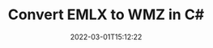 ---
############################# Static ############################
layout: "auto-gen-conversion"
date: 2022-03-01T15:12:22
draft: false
otherformats: bmp dcm emf eml emlx emz gif html ico jp2 jpeg jpg msg png psb psd svg svgz tga tif tiff webp wmf wmz
breadcrumb: EMLX to WMZ in C#

############################# Head ############################
head_title: "EMLX to WMZ Converter in C#"
head_description: "Convert EMLX to WMZ in .NET using a few lines of code. Use the GroupDocs Document Conversion API to convert over 160 file formats."

############################# Header ############################
title: "Convert EMLX to WMZ in C#"
description: "EMLX to WMZ conversion with a few lines of .NET code"
bg_image: "https://cms.admin.containerize.com/templates/aspose/App_Themes/V3/images/bg/header1.png"
bg_overlay: false
button:
    enable: true

############################# SubMenu ############################
submenu:
    enable: true

    left:
        img_alt: "GroupDocs.Conversion for .NET"
        image: "https://cms.admin.containerize.com/templates/groupdocs/images/product-logos/90x90-noborder/groupdocs-conversion-net.png"
        product: "GroupDocs.Conversion"
        platform: ".NET"

    

############################# About ############################
about:
    enable: true
    title: "About GroupDocs.Conversion для .NET API"
    content: |
        [GroupDocs.Conversion for .NET](https://products.groupdocs.com/conversion/net/) can be used to convert Microsoft Word, Excel, PowerPoint, PDF, Visio and other formats. GroupDocs.Conversion is a standalone API that is suitable for back-end and internal systems where high performance is required. It does not depend on any software such as Microsoft or Open Office.
    

overview:
    enable: true
    content: |
        Convert your EMLX files to WMZ in .NET easily. You can use just a couple of C# code lines in any platform of your choice like - Windows, Linux, macOS.
        You can try EMLX to WMZ conversion for free and evaluate conversion results quality.
        Along with simple file conversion scenarios you can try more advanced options for loading source EMLX file and for saving output WMZ result. 
        
        For example, for the source EMLX file you may use the following load options:

        * auto-detect file format;
        * specify password for protected files (if file format supports it);
        * replace missing fonts to preserve document appearance.
        
        There are also advanced convert options for the WMZ file:

        * convert specific document page or page range;
        * add a watermark to the converted WMZ file.

        Once conversion is completed you can save your WMZ file to the local file path or any third-party storage like FTP, Amazon S3, Google Drive, Dropbox etc.
        Please note - to convert EMLX to WMZ there is no need for any additional software installed - like MS Office, Open Office, Adobe Acrobat Reader etc. 


############################# Steps ############################
steps:
    enable: true
    title_left: "Steps to convert EMLX to WMZ in C#"
    content_left: |
        [GroupDocs.Conversion](https://products.groupdocs.com/conversion/net/) makes it easy for developers to convert a EMLX file to WMZ with a few lines of code.

        * Create an instance of the Converter class and provide the file EMLX with the full path
        * Create and set ConvertOptions for WMZ type.
        * Call the Converter.Convert method and pass the full path and format (WMZ) as a parameter
        
    title_right: "System Requirements"
    content_right: |
        Basic conversion with GroupDocs.Conversion for .NET can be done in just a few simple steps. Our APIs are supported on all major platforms and operating systems. Before executing the code below, make sure you have the following prerequisites installed on your system.

        * Operating systems: Microsoft Windows, Linux, MacOS
        * Development environments: Microsoft Visual Studio, Xamarin, MonoDevelop
        * Frameworks: .NET Framework, .NET Standard, .NET Core, Mono
        * Get the latest GroupDocs.Conversion for .NET from [Nuget](https://www.nuget.org/packages/groupdocs.conversion)
        
    code: |
        ```cs
        // Load EMLX file
        var converter = new GroupDocs.Conversion.Converter("template.emlx");
        // Set conversion parameters for WMZ format
        var convertOptions = converter.GetPossibleConversions()["wmz"].ConvertOptions;
        // Convert to WMZ format
        converter.Convert("output.wmz", convertOptions);        
        ```
        
demos:
    enable: true
    title: "EMLX to WMZ Live Demo"
    content: |
       Convert EMLX to WMZ now by visiting the [GroupDocs.Conversion App](https://products.groupdocs.app/conversion/family) website. Online demo has the following advantages
          

more_formats:
    enable: true
    title: "Other supported transformations EMLX"
    content: "You can also convert EMLX to many other file formats. Please see the list below."
       
       
back_to_top:
    enable: true
---